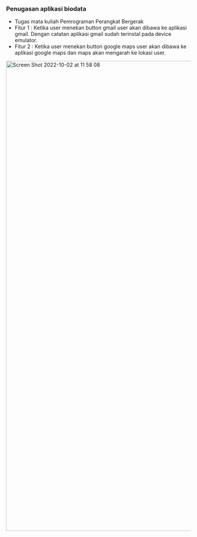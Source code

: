 <h3>Penugasan aplikasi biodata</h3>

- Tugas mata kuliah Pemrograman Perangkat Bergerak
- Fitur 1 : Ketika user menekan button gmail user akan dibawa ke aplikasi gmail. Dengan catatan aplikasi gmail sudah terinstal pada device emulator.
- Fitur 2 : Ketika user menekan button google maps user akan dibawa ke aplikasi google maps dan maps akan mengarah ke lokasi user.

<img width="1280" alt="Screen Shot 2022-10-02 at 11 58 08" src="https://user-images.githubusercontent.com/114632917/193439960-5a64a61a-4e83-40f7-93c9-a84c4b26cf23.png">
